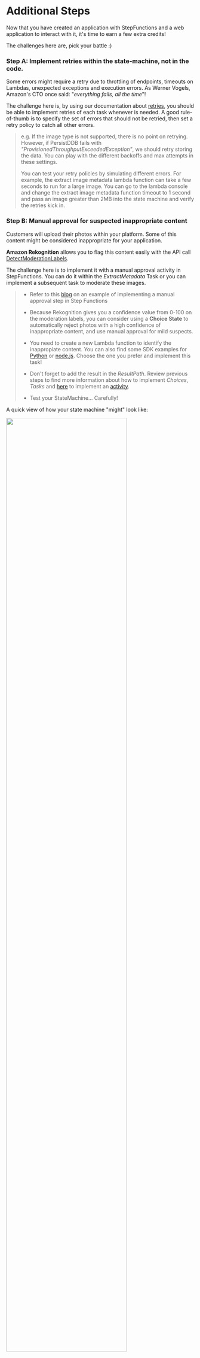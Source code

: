 # Additional Steps

Now that you have created an application with StepFunctions and a web application to interact with it, it's time to earn a few extra credits!

The challenges here are, pick your battle :)

### Step A: Implement retries within the state-machine, not in the code.

Some errors might require a retry due to throttling of endpoints, timeouts on Lambdas, unexpected exceptions and execution errors. As Werner Vogels, Amazon's CTO once said: "*everything fails, all the time*"!

The challenge here is, by using our documentation about [retries](http://docs.aws.amazon.com/step-functions/latest/dg/amazon-states-language-errors.html), you should be able to implement retries of each task whenever is needed. A good rule-of-thumb is to specify the set of errors that should not be retried, then set a retry policy to catch all other errors. 

> e.g. If the image type is not supported, there is no point on retrying. However, if PersistDDB fails with *"ProvisionedThroughputExceededException"*, we should retry storing the data. You can play with the different backoffs and max attempts in these settings. 
> 
> You can test your retry policies by simulating different errors. For example, the extract image metadata lambda function can take a few seconds to run for a large image. You can go to the lambda console and change the extract image metadata function timeout to 1 second and pass an image greater than 2MB into the state machine and verify the retries kick in. 


### Step B: Manual approval for suspected inappropriate content

Customers will upload their photos within your platform. Some of this content might be considered inappropriate for your application.

**Amazon Rekognition** allows you to flag this content easily with the API call [DetectModerationLabels](http://docs.aws.amazon.com/rekognition/latest/dg/API_DetectModerationLabels.html).

The challenge here is to implement it with a manual approval activity in StepFunctions. You can do it within the *ExtractMetadata* Task or you can implement a subsequent task to moderate these images.


> - Refer to this [blog](https://aws.amazon.com/blogs/compute/implementing-serverless-manual-approval-steps-in-aws-step-functions-and-amazon-api-gateway/) on an example of implementing a manual approval step in Step Functions  
> 
> - Because Rekognition gives you a confidence value from 0-100 on the moderation labels, you can consider using a **Choice State** to automatically reject photos with a high confidence of inappropriate content, and use manual approval for mild suspects.
>
> - You need to create a new Lambda function to identify the inappropiate content. You can also find some SDK examples for [Python](https://boto3.readthedocs.io/en/latest/reference/services/rekognition.html#Rekognition.Client.detect_moderation_labels) or [node.js](http://docs.aws.amazon.com/AWSJavaScriptSDK/latest/AWS/Rekognition.html#detectModerationLabels-property). Choose the one you prefer and implement this task!
> 
> - Don't forget to add the result in the *ResultPath*. Review previous steps to find more information about how to implement *Choices*, *Tasks* and [here](https://aws.amazon.com/blogs/compute/implementing-serverless-manual-approval-steps-in-aws-step-functions-and-amazon-api-gateway/) to implement an [activity](http://docs.aws.amazon.com/step-functions/latest/dg/concepts-activities.html).
> 
> - Test your StateMachine... Carefully!
> 

A quick view of how your state machine "might" look like:

<img src="images/additional-step-inappropiate.png" width="80%">

As you can see, the state SendToApproval is waiting for the activity to be approved. You can find the API calls to approve or to deny these tasks [here](http://docs.aws.amazon.com/step-functions/latest/apireference/API_SendTaskSuccess.html) and [here](http://docs.aws.amazon.com/step-functions/latest/apireference/API_SendTaskFailure.html).

For example, here are two simple scripts to approve or to deny your activities:

***Approve***
```
aws stepfunctions send-task-success --task-token $(aws stepfunctions get-activity-task --activity-arn arn:aws:states:us-west-2:012344556789:activity:sendToApproval | jq .taskToken) --task-output "{}"
```
***Deny***
```
aws stepfunctions send-task-failure --task-token $(aws stepfunctions get-activity-task --activity-arn arn:aws:states:us-west-2:031877956887:activity:sendToApproval | jq .taskToken) --error "InappropiateError"
```
<details>
<summary><strong> Expand to see JSON definition</strong></summary><p>

```JSON
{
  "StartAt": "ExtractImageMetadata",
  "Comment": "New State Machine - Created with StepEasy",
  "States": {
    "ExtractImageMetadata": {
      "Type": "Task",
      "Resource": "arn:aws:lambda:us-west-2:012345678901:function:sfn-workshop-setup-ExtractMetadata",
      "Catch": [
        {
          "ErrorEquals": [
            "ImageIdentifyError"
          ],
          "ResultPath": "",
          "Next": "NotSupportedImageType"
        }
      ],
      "ResultPath": "$.extractedMetadata",
      "Next": "ImageTypeCheck"
    },
    "NotSupportedImageType": {
      "Type": "Fail",
      "Cause": "Image type not supported!",
      "Error": "FileNotSupported"
    },
    "ImageTypeCheck": {
      "Type": "Choice",
      "Choices": [
        {
          "Or": [
            {
              "Variable": "$.extractedMetadata.format",
              "StringEquals": "JPEG"
            },
            {
              "Variable": "$.extractedMetadata.format",
              "StringEquals": "PNG"
            }
          ],
          "Next": "DetectInappropiate"
        }
      ],
      "Default": "NotSupportedImageType"
    },
    "DetectInappropiate":{
        "Type": "Task",
        "Resource": "arn:aws:lambda:us-west-2:012345678901:function:detectInappropiate",
        "ResultPath": "$.inappropiate",
        "Next": "IsItAppropiate"
      },
      "IsItAppropiate":{
        "Type": "Choice",
        "Choices": [
          {
              "Not": {
                "Variable": "$.inappropiate",
                "BooleanEquals": true
              },
              "Next": "Parallel"
          }
        ],
        "Default": "SendToApproval"
      },
      "SendToApproval":{
        "Type": "Task",
        "Resource": "arn:aws:states:us-west-2:012345678901:activity:sendToApproval",
        "Catch": [
          {
            "ErrorEquals":[ "States.ALL" ],
            "Next": "NotSupportedImageType"
          }
        ],
        "ResultPath": "$.approval",
        "Next": "Parallel"
      },
    "Parallel": {
      "Type": "Parallel",
      "Branches": [
        {
          "StartAt": "DetectLabelsRekognition",
          "Comment": " - Created with StepEasy",
          "States": {
            "DetectLabelsRekognition": {
              "Type": "Task",
              "Resource": "arn:aws:lambda:us-west-2:012345678901:function:sfn-workshop-setup-DetectLabel",
              "End": true
            }
          }
        },
        {
          "StartAt": "Thumbnail",
          "Comment": " - Created with StepEasy",
          "States": {
            "Thumbnail": {
              "Type": "Task",
              "Resource": "arn:aws:lambda:us-west-2:012345678901:function:sfn-workshop-setup-Thumbnail",
              "End": true
            }
          }
        }
      ],
      "ResultPath": "$.parallelResults",
      "Next": "PersistDDB"
    },
    "PersistDDB": {
      "Type": "Task",
      "Resource": "arn:aws:lambda:us-west-2:012345678901:function:sfn-workshop-setup-PersistDDB",
      "End": true
    }
  }
}
```

</details>

### Step C: Bulk copy of images to S3 to test concurrency

Now you have tested the workflow end to end with a few sample images, we can add load to this setup by copying images from a S3 bucket with thousands of images into your photo landing bucket.

Follow the instructions here to setup the state machine:

[https://github.com/awslabs/sync-buckets-state-machine](https://github.com/awslabs/sync-buckets-state-machine)

This uses a different state machine to sync contents of 2 buckets in the same region:

<img src="images/bucket-sync-state-machine.png" width="80%">

For source bucket, please use the following depending on the AWS region you've been using:


Region | S3 Bucket to copy from
------|-------
EU (Ireland) | <span style="font-family:'Courier';"> sfn-image-workshop-bulk-photo-copy-eu-west-1 </span>
US East (N. Virginia) | <span style="font-family:'Courier';"> sfn-image-workshop-bulk-photo-copy-us-east-1 </span>
US West (Oregon) | <span style="font-family:'Courier';">sfn-image-workshop-bulk-photo-copy-us-west-2 </span>

Input to the state machine to sync contents would look like this:

```
{
  "source": "sfn-image-workshop-bulk-photo-copy-eu-west-1",
  "destination": "<REPLACE_WITH_YOUR_PhotoLandingS3Bucket>",
  "prefix": "Incoming/"

}
```


Use `stepfunction` user in the web application to explore the imported images 

<img src="images/bulk-import-user.png" width="60%">

you should see a list of albums:

<img src="images/bulk-import-albumlist.png" width="60%">

Explore the tags, metadata and thumbnails generated: 
<img src="images/bulk-import-album1.png" width="90%">


#### Monitoring and metrics

Explore the execution metrics by going to the CloudWatch Metrics console and search for the State Machine name. Use the "Sum" statistic for success/failure metrics:

<img src="images/cloudwatch-state-machine-metrics.png" width="80%">

Did all images copied into your bucket get processed by Step Functions? You can find out by two ways:

1. Go to the metrics for the Lambda trigger function (in the [Lambda console](https://us-west-2.console.aws.amazon.com/lambda/home?region=us-west-2), search for function name containing ```StartExecution```). Click on the function and go to the **monitoring** tab. Do you see any **Invocation errors**? Check the Lambda logs to see what the error is
1. Go to the DynamoDB table (look for table name starting with ```sfn-workshop-resources-ImageMetadataDDBTable-```) and look for entries with **errReason** field (or with **executionArn** field equals **ERR**):

<img src="images/dynamo-screenshot.png" width="80%">
](
